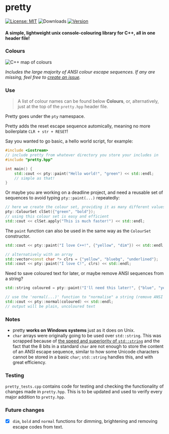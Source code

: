 # pretty

[![License: MIT](https://img.shields.io/badge/license-MIT-orange.svg)](https://opensource.org/licenses/MIT)
![Downloads](https://img.shields.io/github/downloads/jibstack64/pretty/total)
[![Version](https://img.shields.io/badge/version-v0.4-success)](https://github.com/jibstack64/pretty/releases)

#### A simple, lightweight unix console-colouring library for C++, all in one header file!

### Colours
![C++ map of colours](https://user-images.githubusercontent.com/107510599/198850914-5631c86c-7748-4c89-a16b-4acc00f12730.png)

*Includes the large majority of ANSI colour escape sequences. If any are missing, feel free to [create an issue](https://github.com/jibstack64/pretty/issues).*

### Use
> A list of colour names can be found below **Colours**, or, alternatively, just at the top of the `pretty.hpp` header file.

Pretty goes under the `pty` namespace.

Pretty adds the reset escape sequence automically, meaning no more boilerplate `CLR + str + RESET`!

Say you wanted to go basic, a hello world script, for example:
```cpp
#include <iostream>
// include pretty from whatever directory you store your includes in
#include "pretty.hpp"

int main() {
    std::cout << pty::paint("Hello world!", "green") << std::endl;
    // simple as that!
}
```
Or maybe you are working on a deadline project, and need a reusable set of sequences to avoid typing `pty::paint(...)` repeatedly:
```cpp
// here we create the colour set, providing it as many different values as we need
pty::ColourSet clSet({"green", "bold"});
// using this colour set is easy and efficient
std::cout << clSet.apply("This is much faster!") << std::endl;
```
The `paint` function can also be used in the same way as the `ColourSet` constructor.
```cpp
std::cout << pty::paint("I love C++!", {"yellow", "dim"}) << std::endl;

// alternatively with an array
std::vector<const char *> clrs = {"yellow", "bluebg", "underlined"};
std::cout << pty::paint("I love C!", clrs) << std::endl;
```
Need to save coloured text for later, or maybe remove ANSI sequences from a string?
```cpp
std::string coloured = pty::paint("I'll need this later!", {"blue", "yellowbg"});

// use the 'normal(...)' function to "normalise" a string (remove ANSI escape sequences)
std::cout << pty::normal(coloured) << std::endl;
// output will be plain, uncoloured text
```

### Notes
- pretty **works on Windows systems** just as it does on Unix.
- `char` arrays were originally going to be used over `std::string`. This was scrapped because of [the speed and superiority of `std::string`](https://stackoverflow.com/questions/21946447/how-much-performance-difference-when-using-string-vs-char-array) and the fact that the 8 bits in a standard `char` are not enough to store the content of an ANSI escape sequence, similar to how some Unicode characters cannot be stored in a basic `char`; `std::string` handles this, and with great efficiency.

### Testing
`pretty_tests.cpp` contains code for testing and checking the functionality of changes made in `pretty.hpp`. This is to be updated and used to verify every major addition to `pretty.hpp`.

### Future changes
- [x] `dim`, `bold` and `normal` functions for dimming, brightening and removing escape codes from text.
